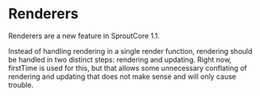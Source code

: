 Renderers
=========
Renderers are a new feature in SproutCore 1.1.

Instead of handling rendering in a single render function, rendering should be handled
in two distinct steps: rendering and updating. Right now, firstTime is used for this,
but that allows some unnecessary conflating of rendering and updating that does not
make sense and will only cause trouble.

